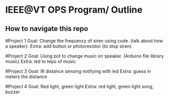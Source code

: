 # IEEE@VT OPS Program/ Outline

## How to navigate this repo

#Project 1
Goal: Change the frequency of siren using code.
(talk about how a speaker).
Extra: add button or photoresistor (to stop siren)

#Project 2
Goal: Using pot to change music on speaker. (Arduino file library music)
Extra: led to tepo of music

#Project 3
Goal: IR distance sensing notifying with led
Extra: guess in meters the distance

#Project 4
Goal: Red light, green light
Extra: red light, green light song, buzzer
